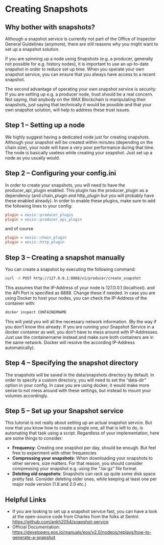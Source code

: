 # Creating Snapshots

## Why bother with snapshots?
Although a snapshot service is currently not part of the Office of Inspector General Guidelines (anymore), there are still reasons why you might want to set up a snapshot solution.

If you are spinning up a node using Snapshots (e.g. a producer, generally not possible for e.g. history nodes), it is important to use an up-to-date snapshot in order to reduce set up time. When you operate your own snapshot service, you can ensure that you always have access to a recent snapshot.

The second advantage of operating your own snapshot service is security: If you are setting up e.g. a producer node, trust should be a real concern. Not saying, that anybody on the WAX Blockchain is manipulating their snapshots, just saying that technically it would be possible and that your own snapshot solution, will help to address these trust issues.

## Step 1 – Setting up a node
We highly suggest having a dedicated node just for creating snapshots. Although your snapshot will be created within minutes (depending on the chain size), your node will have a very poor performance during that time. The node is basically useless while creating your snapshot. Just set up a node as you usually would.

## Step 2 – Configuring your config.ini
In order to create your snapshots, you will need to have the producer_api_plugin enabled. This plugin has the producer_plugin as a dependency (and chain_plugin and http_plugin but you will probably have these enabled already). In order to enable these plugins, make sure to add the following lines to your config:

```ini
plugin = eosio::producer_plugin
plugin = eosio::producer_api_plugin
```

and of course

```ini
plugin = eosio::chain_plugin
plugin = eosio::http_plugin
```
## Step 3 – Creating a snapshot manually
You can create a snapshot by executing the following command:

```bash
curl -X POST http://127.0.0.1:8888/v1/producer/create_snapshot
```

This assumes that the IP-Address of your node is 127.0.0.1 (localhost). and the API Port is specified as 8888. Change these if needed. In case you are using Docker to host your nodes, you can check the IP-Address of the container with:

```bash
docker inspect CONTAINERNAME
```

This will yield you will all the necessary network information. (By the way if you don’t know this already: If you are running your Snapshot Service in a docker container as well, you don’t have to mess around with IP-Addresses. Just use the containername instead and make sure both containers are in the same network. Docker will resolve the according IP-Address automatically).

## Step 4 – Specifying the snapshot directory

The snapshots will be saved in the data/snapshots directory by default. In order to specify a custom directory, you will need to set the “data-dir” option in your config. In case you are using docker, it would make more sense to not mess around with these settings, but instead to mount your volumes accordingly.

## Step 5 – Set up your Snapshot service

This tutorial is not really about setting up an actual snapshot service. But now that you know how to create a single one, all that is left to do, is automating that task using a script. Regardless of your implementation, here are some things to consider:
- **Frequency**: Creating one snapshot per day, should be enough. But feel free to experiment with other frequencies
- **Compressing your snapshots**: When downloading your snapshots to other servers, size matters. For that reason, you should consider compressing your snapshot e.g. using the “.tar.gz” file format.
- **Deleting old snapshots**: Snapshots can rack up quite some disk space pretty fast. Consider deleting older ones, while keeping at least one per major node version (1.8 and 2.0 etc.)

## Helpful Links
- If you are looking to set up a snapshot service fast, you can have a look at the open-source code from Charles from the folks at Sentnl: https://github.com/ankh2054/snapshot-service
- Official Documentation: https://developers.eos.io/manuals/eos/v2.0/nodeos/replays/how-to-generate-a-snapshot
